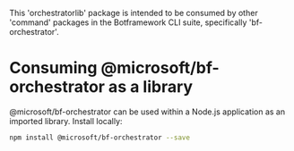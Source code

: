 
This 'orchestratorlib' package is intended to be consumed by other 'command' packages in the Botframework CLI suite, specifically 'bf-orchestrator'.

# Consuming @microsoft/bf-orchestrator as a library
@microsoft/bf-orchestrator can be used within a Node.js application as an imported library. Install locally:

```bash
npm install @microsoft/bf-orchestrator --save
```

